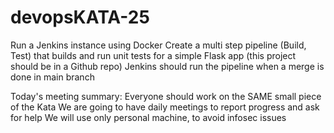 # devopsKATA-25



Run a Jenkins instance using Docker Create a multi step pipeline (Build, Test) that builds and run unit tests for a simple Flask app (this project should be in a Github repo) Jenkins should run the pipeline when a merge is done in main branch

Today's meeting summary: Everyone should work on the SAME small piece of the Kata We are going to have daily meetings to report progress and ask for help We will use only personal machine, to avoid infosec issues